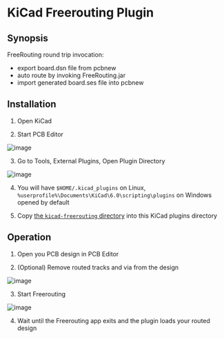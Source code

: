 # KiCad Freerouting Plugin

## Synopsis

FreeRouting round trip invocation:
* export board.dsn file from pcbnew
* auto route by invoking FreeRouting.jar
* import generated board.ses file into pcbnew

## Installation

1. Open KiCad

2. Start PCB Editor

![image](https://user-images.githubusercontent.com/910321/181243949-b8a18c2a-6801-4cca-8043-148f1c693414.png)

3. Go to Tools, External Plugins, Open Plugin Directory

![image](https://user-images.githubusercontent.com/910321/181244181-2cb3461e-a820-4505-86dd-1fb7111bbb4f.png)

4. You will have `$HOME/.kicad_plugins` on Linux, `%userprofile%\Documents\KiCad\6.0\scripting\plugins` on Windows opened by default

5. Copy [the `kicad-freerouting` directory](https://github.com/freerouting/freerouting/tree/master/integrations/KiCad) into this KiCad plugins directory

## Operation

1. Open you PCB design in PCB Editor

2. (Optional) Remove routed tracks and via from the design

![image](https://user-images.githubusercontent.com/910321/181244962-ccf3c688-d364-470b-bfca-03dd049919b1.png)

3. Start Freerouting

![image](https://user-images.githubusercontent.com/910321/181245125-cbf652bf-428a-4648-b455-5ebba78be920.png)

4. Wait until the Freerouting app exits and the plugin loads your routed design
